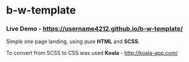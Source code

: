# b-w-template

### Live Demo - https://username4212.github.io/b-w-template/

Simple one page landing, using pure **HTML** and **SCSS**. 

To convert from SCSS to CSS was used **Koala** - http://koala-app.com/
